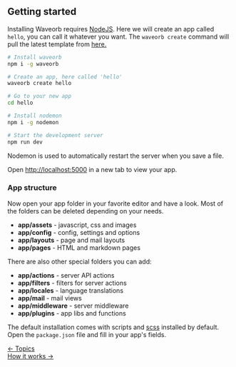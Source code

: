 ## Getting started

Installing Waveorb requires [NodeJS](https:/nodejs.org). Here we will create an app called `hello`, you can call it whatever you want. The `waveorb create` command will pull the latest template from [here.](https://github.com/eldoy/waveorb-templates)

```bash
# Install waveorb
npm i -g waveorb

# Create an app, here called 'hello'
waveorb create hello

# Go to your new app
cd hello

# Install nodemon
npm i -g nodemon

# Start the development server
npm run dev
```
Nodemon is used to automatically restart the server when you save a file.

Open [http://localhost:5000](http://localhost:5000) in a new tab to view your app.

### App structure

Now open your app folder in your favorite editor and have a look. Most of the folders can be deleted depending on your needs.

* __app/assets__ - javascript, css and images
* __app/config__ - config, settings and options
* __app/layouts__ - page and mail layouts
* __app/pages__ - HTML and markdown pages

There are also other special folders you can add:
* __app/actions__ - server API actions
* __app/filters__ - filters for server actions
* __app/locales__ - language translations
* __app/mail__ - mail views
* __app/middleware__ - server middleware
* __app/plugins__ - app libs and functions

The default installation comes with scripts and [scss](https://sass-lang.com) installed by default. Open the `package.json` file and fill in your app's fields.

<div class="nav">
  <div><a href="/docs.html#topics">&larr; Topics</a></div>
  <div><a href="/doc/how-it-works.html">How it works &rarr;</a></div>
</div>